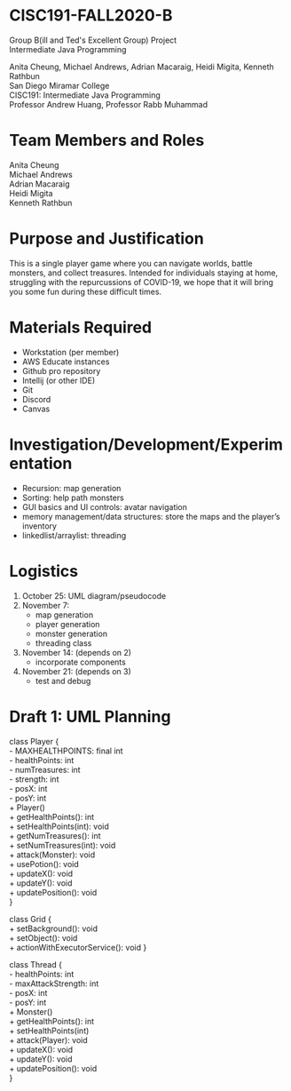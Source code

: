 # CISC191-FALL2020-B
Group B(ill and Ted's Excellent Group) Project  
Intermediate Java Programming  

Anita Cheung, Michael Andrews, Adrian Macaraig, Heidi Migita, Kenneth Rathbun  
San Diego Miramar College  
CISC191: Intermediate Java Programming  
Professor Andrew Huang, Professor Rabb Muhammad  

# Team Members and Roles
Anita Cheung  
Michael Andrews  
Adrian Macaraig  
Heidi Migita  
Kenneth Rathbun  

# Purpose and Justification
This is a single player game where you can navigate worlds, battle monsters, and collect treasures. Intended for individuals staying at home, struggling with the repurcussions of COVID-19, we hope that it will bring you some fun during these difficult times.

# Materials Required
- Workstation (per member)
- AWS Educate instances
- Github pro repository
- Intellij (or other IDE)
- Git
- Discord
- Canvas

# Investigation/Development/Experimentation
- Recursion: map generation
- Sorting: help path monsters
- GUI basics and UI controls: avatar navigation
- memory management/data structures: store the maps and the player’s inventory
- linkedlist/arraylist: threading

# Logistics
1. October 25: UML diagram/pseudocode
2. November 7:
    - map generation
    - player generation
    - monster generation
    - threading class
3. November 14: (depends on 2)
    - incorporate components
4. November 21: (depends on 3)
    - test and debug

# Draft 1: UML Planning
class Player {  
    - MAXHEALTHPOINTS: final int  
    - healthPoints: int  
    - numTreasures: int   
    - strength: int  
    - posX: int  
    - posY: int  
    + Player()  
    + getHealthPoints(): int  
    + setHealthPoints(int): void  
    + getNumTreasures(): int  
    + setNumTreasures(int): void  
    + attack(Monster): void  
    + usePotion(): void  
    + updateX(): void  
    + updateY(): void  
    + updatePosition(): void  
} 

class Grid {  
    + setBackground(): void   
    + setObject(): void  
    + actionWithExecutorService(): void 
} 

class Thread {  
    - healthPoints: int  
    - maxAttackStrength: int  
    - posX: int  
    - posY: int  
    + Monster()  
    + getHealthPoints(): int  
    + setHealthPoints(int)  
    + attack(Player): void  
    + updateX(): void  
    + updateY(): void  
    + updatePosition(): void  
}